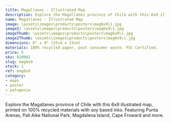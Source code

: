 ```yaml
---
title: Magallanes - Illustrated Map
description: Explore the Magallanes province of Chile with this 6x9 illustrated map, printed on 100% recycled materials.
name: Magallanes - Illustrated Map
image: \assets\images\products\posters\mag6x9\1.jpg
image2: \assets\images\products\posters\mag6x9\1.jpg
imageThumb: \assets\images\products\posters\mag6x9\1.jpg
image2Thumb: \assets\images\products\posters\mag6x9\1.jpg
dimensions: 6" x 9" (15cm x 23cm)
materials: 100% recycled paper, post consumer waste. FSC Certified.
price: 5
sku: 020002
slug: mag6x9
stock: 1
ref: mag6x9
category:
- maps
- poster
- patagonia
---
```

Explore the Magallanes province of Chile with this 6x9 illustrated map, printed on 100% recycled materials with soy based inks. Featuring Punta Arenas, Pali Aike National Park, Magdalena Island, Cape Froward and more.
